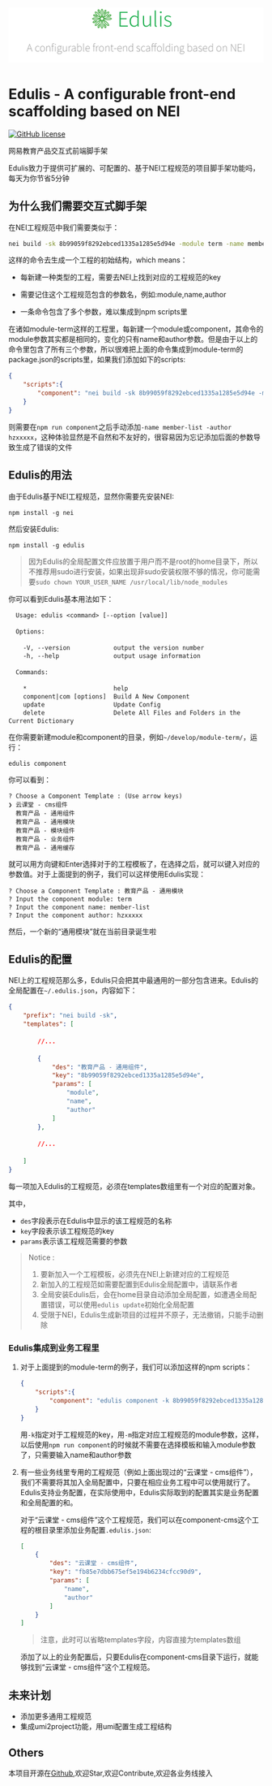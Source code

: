 <h1 align="center">
  <a href="#">
    <img src="./doc/asserts/edulis.png" alt="Edulis logo" />
  </a>
</h1>


# Edulis - A configurable front-end scaffolding based on NEI
[![GitHub license](https://img.shields.io/badge/license-MIT-blue.svg)](https://github.com/midwayjs/pandora/blob/master/LICENSE)

网易教育产品交互式前端脚手架

Edulis致力于提供可扩展的、可配置的、基于NEI工程规范的项目脚手架功能吗，每天为你节省5分钟

## 为什么我们需要交互式脚手架

在NEI工程规范中我们需要类似于：

```bash
nei build -sk 8b99059f8292ebced1335a1285e5d94e -module term -name member-list -author hzxxxxx
```

这样的命令去生成一个工程的初始结构，which means：

- 每新建一种类型的工程，需要去NEI上找到对应的工程规范的key

- 需要记住这个工程规范包含的参数名，例如:module,name,author

- 一条命令包含了多个参数，难以集成到npm scripts里

在诸如module-term这样的工程里，每新建一个module或component，其命令的module参数其实都是相同的，变化的只有name和author参数。但是由于以上的命令里包含了所有三个参数，所以很难把上面的命令集成到module-term的package.json的scripts里，如果我们添加如下的scripts:

```json
{
    "scripts":{
        "component": "nei build -sk 8b99059f8292ebced1335a1285e5d94e -module term"
    }
}
```

则需要在```npm run component```之后手动添加```-name member-list -author hzxxxxx```，这种体验显然是不自然和不友好的，很容易因为忘记添加后面的参数导致生成了错误的文件

## Edulis的用法

由于Edulis基于NEI工程规范，显然你需要先安装NEI:

```shell
npm install -g nei
```

然后安装Edulis:

```shell
npm install -g edulis
```

> 因为Edulis的全局配置文件应放置于用户而不是root的home目录下，所以不推荐用sudo进行安装，如果出现非sudo安装权限不够的情况，你可能需要```sudo chown YOUR_USER_NAME /usr/local/lib/node_modules```


你可以看到Edulis基本用法如下：

```
  Usage: edulis <command> [--option [value]]

  Options:

    -V, --version            output the version number
    -h, --help               output usage information

  Commands:

    *                        help
    component|com [options]  Build A New Component
    update                   Update Config
    delete                   Delete All Files and Folders in the Current Dictionary
```

在你需要新建module和component的目录，例如```~/develop/module-term/```，运行：

```shell
edulis component
```

你可以看到：

```shell
? Choose a Component Template : (Use arrow keys)
❯ 云课堂 - cms组件
  教育产品 - 通用组件
  教育产品 - 通用模块
  教育产品 - 模块组件
  教育产品 - 业务组件
  教育产品 - 通用缓存
```

就可以用方向键和Enter选择对于的工程模板了，在选择之后，就可以键入对应的参数值。对于上面提到的例子，我们可以这样使用Edulis实现：

```shell
? Choose a Component Template : 教育产品 - 通用模块
? Input the component module: term
? Input the component name: member-list
? Input the component author: hzxxxxx
```

然后，一个新的“通用模块”就在当前目录诞生啦

## Edulis的配置

NEI上的工程规范那么多，Edulis只会把其中最通用的一部分包含进来。Edulis的全局配置在```~/.edulis.json```，内容如下：

```json
{
    "prefix": "nei build -sk",
    "templates": [

        //...

        {
            "des": "教育产品 - 通用组件",
            "key": "8b99059f8292ebced1335a1285e5d94e",
            "params": [
                "module",
                "name",
                "author"
            ]
        },
        
        //...

    ]
}
```

每一项加入Edulis的工程规范，必须在templates数组里有一个对应的配置对象。

其中，
- ```des```字段表示在Edulis中显示的该工程规范的名称
- ```key```字段表示该工程规范的key
- ```params```表示该工程规范需要的参数

> Notice :
> 
> 1. 要新加入一个工程模板，必须先在NEI上新建对应的工程规范
> 2. 新加入的工程规范如需要配置到Edulis全局配置中，请联系作者
> 3. 全局安装Edulis后，会在home目录自动添加全局配置，如遭遇全局配置错误，可以使用```edulis update```初始化全局配置
> 4. 受限于NEI，Edulis生成新项目的过程并不原子，无法撤销，只能手动删除


### Edulis集成到业务工程里

1. 对于上面提到的module-term的例子，我们可以添加这样的npm scripts：
    ```json
    {
        "scripts":{
            "component": "edulis component -k 8b99059f8292ebced1335a1285e5d94e -m term"
        }
    }
    ```
    用```-k```指定对于工程规范的key，用```-m```指定对应工程规范的module参数，这样，以后使用```npm run component```的时候就不需要在选择模板和输入module参数了，只需要输入name和author参数

2. 有一些业务线里专用的工程规范（例如上面出现过的“云课堂 - cms组件”），我们不需要将其加入全局配置中，只要在相应业务工程中可以使用就行了。Edulis支持业务配置，在实际使用中，Edulis实际取到的配置其实是业务配置和全局配置的和。

    对于“云课堂 - cms组件”这个工程规范，我们可以在component-cms这个工程的根目录里添加业务配置```.edulis.json```:

    ```json
    [
        {
            "des": "云课堂 - cms组件",
            "key": "fb85e7dbb675ef5e194b6234cfcc90d9",
            "params": [
                "name",
                "author"
            ]
        }
    ]
    ```
    > 注意，此时可以省略templates字段，内容直接为templates数组

    添加了以上的业务配置后，只要Edulis在component-cms目录下运行，就能够找到“云课堂 - cms组件”这个工程规范。

## 未来计划

- 添加更多通用工程规范
- 集成umi2project功能，用umi配置生成工程结构

## Others
本项目开源在[Github](https://github.com/paoloo1995/Edulis/),欢迎Star,欢迎Contribute,欢迎各业务线接入